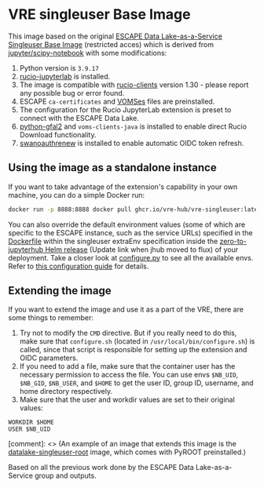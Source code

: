 # VRE singleuser Base Image

This image based on the original [ESCAPE Data Lake-as-a-Service Singleuser Base Image](https://gitlab.cern.ch/escape-wp2/docker-images/-/tree/master/datalake-singleuser) (restricted acces) which is derived from [jupyter/scipy-notebook](https://hub.docker.com/r/jupyter/scipy-notebook) with some modifications:

1. Python version is `3.9.17`
2. [rucio-jupyterlab](https://pypi.org/project/rucio-jupyterlab) is installed.
3. The image is compatible with [rucio-clients](https://pypi.org/project/rucio-clients) version 1.30 - please report any possible bug or error found.
4. ESCAPE `ca-certificates` and [VOMSes](https://indigo-iam.github.io/escape-docs/) files are preinstalled.
5. The configuration for the Rucio JupyterLab extension is preset to connect with the ESCAPE Data Lake.
6. [python-gfal2](https://anaconda.org/conda-forge/python-gfal2) and `voms-clients-java` is installed to enable direct Rucio Download functionality.
7. [swanoauthrenew](https://pypi.org/project/swanoauthrenew/) is installed to enable automatic OIDC token refresh.

## Using the image as a standalone instance

If you want to take advantage of the extension's capability in your own machine, you can do a simple Docker run:

```sh
docker run -p 8888:8888 docker pull ghcr.io/vre-hub/vre-singleuser:latest
```

You can also override the default environment values (some of which are specific to the ESCAPE instance, such as the service URLs) specified in the [Dockerfile](Dockerfile) within the singleuser extraEnv specification inside the [zero-to-jupyterhub Helm release](https://github.com/vre-hub/vre/tree/main/infrastructure/cluster/flux-v2) (Update link when jhub moved to flux) of your deployment. Take a closer look at [configure.py](configure.py) to see all the available envs. Refer to [this configuration guide](https://github.com/rucio/jupyterlab-extension/blob/master/CONFIGURATION.md) for details.

## Extending the image

If you want to extend the image and use it as a part of the VRE, there are some things to remember:

1. Try not to modify the `CMD` directive. But if you really need to do this, make sure that `configure.sh` (located in `/usr/local/bin/configure.sh`) is called, since that script is responsible for setting up the extension and OIDC parameters.
2. If you need to add a file, make sure that the container user has the necessary permission to access the file. You can use envs `$NB_UID`, `$NB_GID`, `$NB_USER`, and `$HOME` to get the user ID, group ID, username, and home directory respectively.
3. Make sure that the user and workdir values are set to their original values:

```
WORKDIR $HOME
USER $NB_UID
```

[comment]: <> (An example of an image that extends this image is the [datalake-singleuser-root](https://gitlab.cern.ch/escape-wp2/docker-images/-/tree/master/datalake-singleuser-root) image, which comes with PyROOT preinstalled.)

Based on all the previous work done by the ESCAPE Data Lake-as-a-Service group and outputs. 

